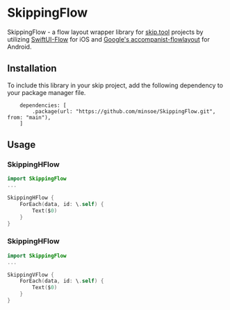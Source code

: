 # SkippingFlow

SkippingFlow - a flow layout wrapper library for [skip.tool](https://skip.tools/) projects by utilizing [SwiftUI-Flow](https://github.com/tevelee/SwiftUI-Flow) for iOS and [Google's accompanist-flowlayout](https://github.com/google/accompanist) for Android.


## Installation
To include this library in your skip project, add the following dependency to your package manager file.

```
    dependencies: [
        .package(url: "https://github.com/minsoe/SkippingFlow.git", from: "main"),
    ]
```

## Usage

### SkippingHFlow
```swift
import SkippingFlow
...

SkippingHFlow {
    ForEach(data, id: \.self) {  
        Text($0)
    }
}
```

### SkippingHFlow
```swift
import SkippingFlow
...

SkippingVFlow {
    ForEach(data, id: \.self) {  
        Text($0)
    }
}
```
